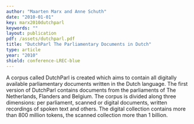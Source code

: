 ```yaml
---
author: "Maarten Marx and Anne Schuth"
date: "2010-01-01"
key: marx2010dutchparl
keywords: ""
layout: publication
pdf: /assets/dutchparl.pdf
title: "DutchParl The Parliamentary Documents in Dutch"
type: article
year: "2010"
shield: conference-LREC-blue
---
```


A corpus called DutchParl is created which aims to contain all digitally available parliamentary documents written in
the Dutch language. The first version of DutchParl contains documents from the parliaments of The Netherlands, Flanders
and Belgium. The corpus is divided along three dimensions: per parliament, scanned or digital documents, written
recordings of spoken text and others. The digital collection contains more than 800 million tokens, the scanned
collection more than 1 billion.

